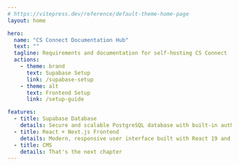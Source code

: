 ```yaml
---
# https://vitepress.dev/reference/default-theme-home-page
layout: home

hero:
  name: "CS Connect Documentation Hub"
  text: ""
  tagline: Requirements and documentation for self-hosting CS Connect
  actions:
    - theme: brand
      text: Supabase Setup
      link: /supabase-setup
    - theme: alt
      text: Frontend Setup
      link: /setup-guide

features:
  - title: Supabase Database
    details: Secure and scalable PostgreSQL database with built-in authentication, row-level security, and real-time capabilities
  - title: React + Next.js Frontend
    details: Modern, responsive user interface built with React 19 and Next.js 15 using the App Router architecture
  - title: CMS
    details: That's the next chapter
---
```


